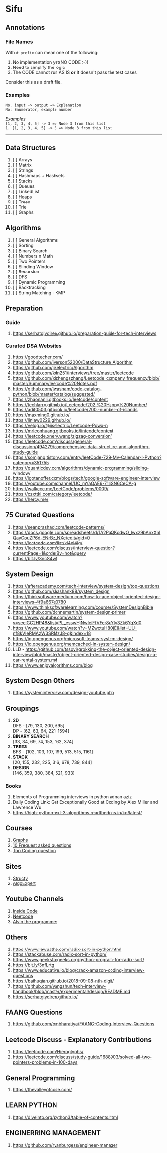 # Sifu

## Annotations

### **File Names**

With `# prefix` can mean one of the following: <br />

1.  No implementation yet(NO CODE :-))
2.  Need to simplify the logic
3.  The CODE cannot run AS IS **or** It doesn't pass the test cases

Consider this as a draft file.

### **Examples**

`No. input -> output => Explanation` <br/>
`No: Enumerator, example number`

_Examples_<br/>
`[1, 2, 3, 4, 5] -> 3 => Node 3 from this list` <br/>
`1. [1, 2, 3, 4, 5] -> 3 => Node 3 from this list`

---

## Data Structures

1. [ ] Arrays
2. [ ] Matrix
3. [ ] Strings
4. [ ] Hashmaps + Hashsets
5. [ ] Stacks
6. [ ] Queues
7. [ ] LinkedList
8. [ ] Heaps
9. [ ] Trees
10. [ ] Trie
11. [ ] Graphs

## Algorithms

1. [ ] General Algorithms
2. [ ] Sorting
3. [ ] Binary Search
4. [ ] Numbers n Math
5. [ ] Two Pointers
6. [ ] Slinding Window
7. [ ] Recursion
8. [ ] DFS
9. [ ] Dynamic Programming
10. [ ] Backtracking
11. [ ] String Matching - KMP

## Preparation

### Guide

1. https://serhatgiydiren.github.io/preparation-guide-for-tech-interviews

### Curated DSA Websites

1. https://goodtecher.com/
2. https://github.com/iverson52000/DataStructure_Algorithm
3. https://github.com/jiselectric/Algorithm
4. https://github.com/kdn251/interviews/tree/master/leetcode
5. https://github.com/xizhengszhang/Leetcode_company_frequency/blob/master/Summary/leetcode%20Notes.pdf
6. https://github.com/jwasham/code-catalog-python/blob/master/catalog/suggested/
7. https://zhaonanli.gitbooks.io/leetcode/content
8. https://techlarry.github.io/Leetcode/202.%20Happy%20Number/
9. https://adit0503.gitbook.io/leetcode/200.-number-of-islands
10. https://maxming0.github.io/
11. https://linlaw0229.github.io/
12. https://velog.io/@jiselectric/Leetcode-Powx-n
13. https://mrleonhuang.gitbooks.io/lintcode/content
14. https://leetcode.xnerv.wang/zigzag-conversion/
15. https://leetcode.com/discuss/general-discussion/494279/comprehensive-data-structure-and-algorithm-study-guide
16. https://somjang.tistory.com/entry/leetCode-729-My-Calendar-I-Python?category=351755
17. https://quanticdev.com/algorithms/dynamic-programming/sliding-window/
18. https://igotanoffer.com/blogs/tech/google-software-engineer-interview
19. https://youtube.com/channel/UC_mYaQAE6-71rjSN6CeCA-g
20. https://walkccc.me/LeetCode/problems/0009/
21. https://czxttkl.com/category/leetcode/
22. https://hercy.me/

## 75 Curated Questions

1. https://seanprashad.com/leetcode-patterns/
2. https://docs.google.com/spreadsheets/d/1A2PaQKcdwO_lwxz9bAnxXnIQayCouZP6d-ENrBz_NXc/edit#gid=0
3. https://leetcode.com/list/xi4ci4ig/
4. https://leetcode.com/discuss/interview-question?currentPage=1&orderBy=hot&query
5. https://bit.ly/3ncS4wf

## System Design

1. https://afteracademy.com/tech-interview/system-design/top-questions
2. https://github.com/shashank88/system_design
3. https://thinksoftware.medium.com/how-to-ace-object-oriented-design-interviews-4f9a667e0780
4. https://www.thinksoftwarelearning.com/courses/SystemDesignBible
5. https://github.com/donnemartin/system-design-primer
6. https://www.youtube.com/watch?v=seeiGC2HP48&list=PL_esswHjNwIeiFfVFer8uYly3Zk6YqXd0
7. https://www.youtube.com/watch?v=MZwctuH8OjE&list=UU-nf8kVIeRMAzW3SRMzJ8-g&index=18
8. https://iq.opengenus.org/microsoft-teams-system-design/
9. https://iq.opengenus.org/memcached-in-system-design/
10. LLD - https://github.com/tssovi/grokking-the-object-oriented-design-interview/blob/master/object-oriented-design-case-studies/design-a-car-rental-system.md
11. https://www.enjoyalgorithms.com/blog

## System Desgn Others

1. https://systeminterview.com/design-youtube.php

## Groupings

1. **2D** <br/>
   DFS - [79, 130, 200, 695] <br/>
   DP - [62, 63, 64, 221, 1594]
2. **BINARY SEARCH** <br/>
   [33, 34, 69, 74, 153, 162, 374]
3. **TREES** <br/>
   BFS - [102, 103, 107, 199, 513, 515, 1161]
4. **STACK** <br/>
   [20, 155, 232, 225, 316, 678, 739, 844]
5. **DESIGN** <br/>
   [146, 359, 380, 384, 621, 933]

### Books

1. Elements of Programming interviews in python adnan aziz
2. Daily Coding Link: Get Exceptionally Good at Coding by Alex Miller and Lawrence Wu
3. https://high-python-ext-3-algorithms.readthedocs.io/ko/latest/

## Courses

1. [Graphs](https://www.youtube.com/watch?v=tWVWeAqZ0WU)
2. [10 Frequest asked questions](https://www.youtube.com/watch?v=o3DUXPRyvT8)
3. [Top Coding question](https://www.youtube.com/watch?v=cWUmrgMw220&t=2283s)

## Sites

1. [Structy](https://structy.net/)
2. [AlgoExpert](https://www.algoexpert.io/product)

## Youtube Channels

1. [Inside Code](https://www.youtube.com/c/Insidecode/videos?app=desktop)
2. [Neetcode](https://www.youtube.com/channel/UC_mYaQAE6-71rjSN6CeCA-g)
3. [Alvin the programmer](https://www.youtube.com/c/Alvin-the-programmer)

## Others

1. https://www.lewuathe.com/radix-sort-in-python.html
2. https://stackabuse.com/radix-sort-in-python/
3. https://www.geeksforgeeks.org/python-program-for-radix-sort/
4. https://bit.ly/3nfLrtg
5. https://www.educative.io/blog/crack-amazon-coding-interview-questions
6. https://baihuqian.github.io/2018-09-08-nth-digit/
7. https://github.com/yangshun/tech-interview-handbook/blob/master/experimental/design/README.md
8. https://serhatgiydiren.github.io/

## FAANG Questions

1. https://github.com/ombharatiya/FAANG-Coding-Interview-Questions

## Leetcode Discuss - Explanatory Contributions

1. https://leetcode.com/Hieroglyphs/
2. https://leetcode.com/discuss/study-guide/1688903/solved-all-two-pointers-problems-in-100-days

## General Programming

1. https://thevalleyofcode.com/

## LEARN PYTHON

1. https://diveinto.org/python3/table-of-contents.html

## ENGINERRING MANAGEMENT

1. https://github.com/ryanburgess/engineer-manager
